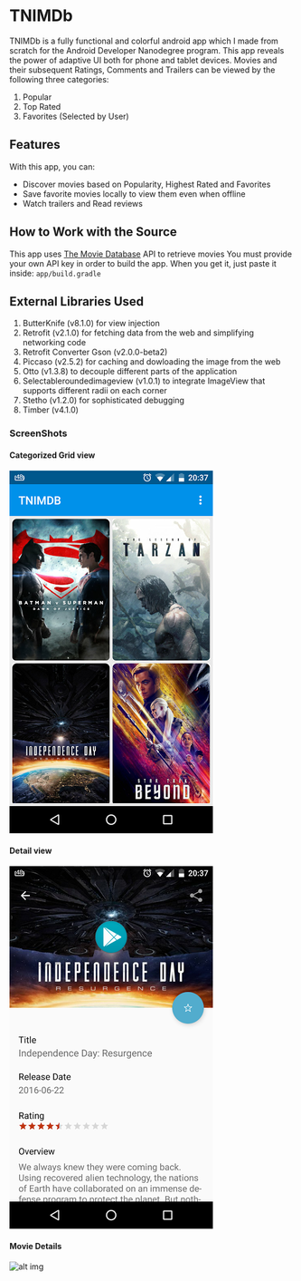 # TNIMDb

TNIMDb is a fully functional and colorful android app which I made from scratch for the Android Developer Nanodegree program.
This app reveals the power of adaptive UI both for phone and tablet devices. Movies and their subsequent Ratings, Comments and Trailers can be viewed by the following three categories:

1. Popular
2. Top Rated
3. Favorites (Selected by User)

## Features

With this app, you can:
* Discover movies based on Popularity, Highest Rated and Favorites
* Save favorite movies locally to view them even when offline
* Watch trailers and Read reviews

## How to Work with the Source

This app uses [The Movie Database](https://www.themoviedb.org/documentation/api) API to retrieve movies
You must provide your own API key in order to build the app. When you get it, just paste it inside:
    ```
    app/build.gradle
    ```
    
## External Libraries Used

1. ButterKnife (v8.1.0) for view injection
2. Retrofit (v2.1.0) for fetching data from the web and simplifying networking code
4. Retrofit Converter Gson (v2.0.0-beta2)
5. Piccaso (v2.5.2) for caching and dowloading the image from the web
6. Otto (v1.3.8) to decouple different parts of the application
7. Selectableroundedimageview (v1.0.1) to integrate ImageView that supports different radii on each corner
8. Stetho (v1.2.0) for sophisticated debugging
9. Timber (v4.1.0)

### ScreenShots

#### Categorized Grid view
![alt img](https://github.com/rishabhbanga/Android-Nanodegree/blob/master/screenshots/tnimdb.png)

#### Detail view
![alt img](https://github.com/rishabhbanga/Android-Nanodegree/blob/master/screenshots/movie_detail.png)

#### Movie Details
![alt img](https://github.com/rishabhbanga/Android-Nanodegree/tree/master/TNIMDb/app/screenshots/details.png)
